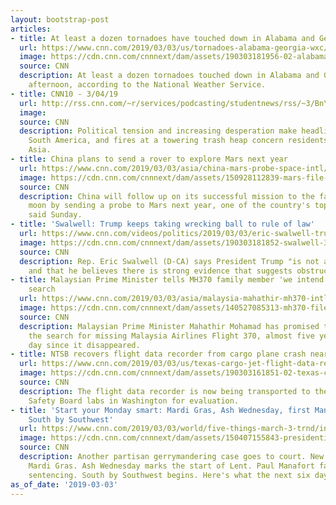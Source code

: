 ```yaml
---
layout: bootstrap-post
articles:
- title: At least a dozen tornadoes have touched down in Alabama and Georgia
  url: https://www.cnn.com/2019/03/03/us/tornadoes-alabama-georgia-wxc/index.html
  image: https://cdn.cnn.com/cnnnext/dam/assets/190303181956-02-alabama-tornado-damage-screengrab-super-tease.jpg
  source: CNN
  description: At least a dozen tornadoes touched down in Alabama and Georgia on Sunday
    afternoon, according to the National Weather Service.
- title: CNN10 - 3/04/19
  url: http://rss.cnn.com/~r/services/podcasting/studentnews/rss/~3/BnYoMQlURs8/ten-0304.cnn_2491503_ios_1240.mp4
  image: 
  source: CNN
  description: Political tension and increasing desperation make headlines from northern
    South America, and fires at a towering trash heap concern residents in eastern
    Asia.
- title: China plans to send a rover to explore Mars next year
  url: https://www.cnn.com/2019/03/03/asia/china-mars-probe-space-intl/index.html
  image: https://cdn.cnn.com/cnnnext/dam/assets/150928112839-mars-file-super-tease.jpg
  source: CNN
  description: China will follow up on its successful mission to the far side of the
    moon by sending a probe to Mars next year, one of the country's top space scientists
    said Sunday.
- title: 'Swalwell: Trump keeps taking wrecking ball to rule of law'
  url: https://www.cnn.com/videos/politics/2019/03/03/eric-swalwell-trump-not-above-law-sot-nr-vpx.cnn
  image: https://cdn.cnn.com/cnnnext/dam/assets/190303181852-swalwell-3-3-super-tease.jpg
  source: CNN
  description: Rep. Eric Swalwell (D-CA) says President Trump "is not above the law"
    and that he believes there is strong evidence that suggests obstruction of justice.
- title: Malaysian Prime Minister tells MH370 family member 'we intend to continue'
    search
  url: https://www.cnn.com/2019/03/03/asia/malaysia-mahathir-mh370-intl/index.html
  image: https://cdn.cnn.com/cnnnext/dam/assets/140527085313-mh370-file-for-t1-story-top.jpg
  source: CNN
  description: Malaysian Prime Minister Mahathir Mohamad has promised to continue
    the search for missing Malaysia Airlines Flight 370, almost five years to the
    day since it disappeared.
- title: NTSB recovers flight data recorder from cargo plane crash near Houston
  url: https://www.cnn.com/2019/03/03/us/texas-cargo-jet-flight-data-recorder/index.html
  image: https://cdn.cnn.com/cnnnext/dam/assets/190303161851-02-texas-cargo-jet-flight-data-recorder-super-tease.jpg
  source: CNN
  description: The flight data recorder is now being transported to the National Transportation
    Safety Board labs in Washington for evaluation.
- title: 'Start your Monday smart: Mardi Gras, Ash Wednesday, first Manafort sentencing,
    South by Southwest'
  url: https://www.cnn.com/2019/03/03/world/five-things-march-3-trnd/index.html
  image: https://cdn.cnn.com/cnnnext/dam/assets/150407155843-presidential-family-gallery-1-super-169.jpg
  source: CNN
  description: Another partisan gerrymandering case goes to court. New Orleans celebrates
    Mardi Gras. Ash Wednesday marks the start of Lent. Paul Manafort faces his first
    sentencing. South by Southwest begins. Here's what the next six days will bring.
as_of_date: '2019-03-03'
---
```


